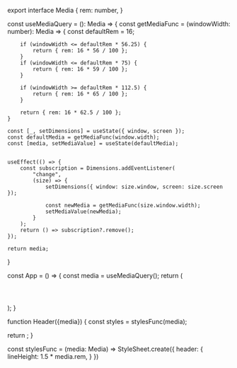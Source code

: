export interface Media {
    rem: number,
}

const useMediaQuery = (): Media => {
    const getMediaFunc = (windowWidth: number): Media => {
        const defaultRem = 16;

        if (windowWidth <= defaultRem * 56.25) {
            return { rem: 16 * 56 / 100 };
        }
        if (windowWidth <= defaultRem * 75) {
            return { rem: 16 * 59 / 100 };
        }

        if (windowWidth >= defaultRem * 112.5) {
            return { rem: 16 * 65 / 100 };
        }

        return { rem: 16 * 62.5 / 100 };
    }

    const [_, setDimensions] = useState({ window, screen });
    const defaultMedia = getMediaFunc(window.width);
    const [media, setMediaValue] = useState(defaultMedia);


    useEffect(() => {
        const subscription = Dimensions.addEventListener(
            "change",
            (size) => {
                setDimensions({ window: size.window, screen: size.screen });

                const newMedia = getMediaFunc(size.window.width);
                setMediaValue(newMedia);
            }
        );
        return () => subscription?.remove();
    });

    return media;
}

const App = () => {
    const media = useMediaQuery();
    return ( <Header media={media}></Header>);
}

function Header({media}) {
  const styles = stylesFunc(media);

  return <View style={styles.header} />;
}

const stylesFunc = (media: Media) => StyleSheet.create({
    header: {
        lineHeight: 1.5 * media.rem,
    }
})